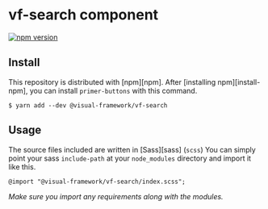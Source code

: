 # vf-search component

[![npm version](https://badge.fury.io/js/%40visual-framework%2Fvf-search.svg)](https://badge.fury.io/js/%40visual-framework%2Fvf-search)

## Install

This repository is distributed with [npm][npm]. After [installing npm][install-npm], you can install `primer-buttons` with this command.

```
$ yarn add --dev @visual-framework/vf-search
```

## Usage

The source files included are written in [Sass][sass] (`scss`) You can simply point your sass `include-path` at your `node_modules` directory and import it like this.

```
@import "@visual-framework/vf-search/index.scss";
```

_Make sure you import any requirements along with the modules._
